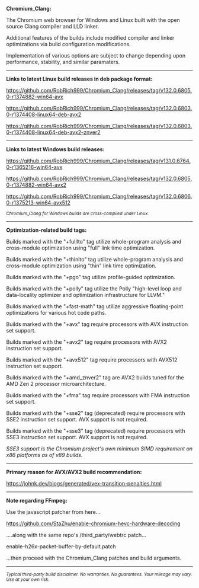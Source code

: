 **Chromium_Clang:**

The Chromium web browser for Windows and Linux built with the open source Clang compiler and LLD linker.

Additional features of the builds include modified compiler and linker optimizations via build configuration modifications.

Implementation of various options are subject to change depending upon performance, stability, and similar paramaters.

****

**Links to latest Linux build releases in deb package format:**

https://github.com/RobRich999/Chromium_Clang/releases/tag/v132.0.6805.0-r1374882-win64-avx

https://github.com/RobRich999/Chromium_Clang/releases/tag/v132.0.6803.0-r1374408-linux64-deb-avx2

https://github.com/RobRich999/Chromium_Clang/releases/tag/v132.0.6803.0-r1374408-linux64-deb-avx2-znver2

****

**Links to latest Windows build releases:**

https://github.com/RobRich999/Chromium_Clang/releases/tag/v131.0.6764.0-r1365216-win64-avx

https://github.com/RobRich999/Chromium_Clang/releases/tag/v132.0.6805.0-r1374882-win64-avx2

https://github.com/RobRich999/Chromium_Clang/releases/tag/v132.0.6806.0-r1375213-win64-avx512

<sub>*Chromium_Clang for Windows builds are cross-compiled under Linux.*</sub>

****

**Optimization-related build tags:**

Builds marked with the "+fulllto" tag utilize whole-program analysis and cross-module optimization using "full" link time optimization.

Builds marked with the "+thinlto" tag utilize whole-program analysis and cross-module optimization using "thin" link time optimization.

Builds marked with the "+pgo" tag utilize profile-guided optimization.

Builds marked with the "+polly" tag utilize the Polly "high-level loop and data-locality optimizer and optimization infrastructure for LLVM."

Builds marked with the "+fast-math" tag utilize aggressive floating-point optimizations for various hot code paths.

Builds marked with the "+avx" tag require processors with AVX instruction set support.

Builds marked with the "+avx2" tag require processors with AVX2 instruction set support.

Builds marked with the "+avx512" tag require processors with AVX512 instruction set support.

Builds marked with the "+amd_znver2" tag are AVX2 builds tuned for the AMD Zen 2 processor microarchitecture.

Builds marked with the "+fma" tag require processors with FMA instruction set support.

Builds marked with the "+sse2" tag (deprecated) require processors with SSE2 instruction set support. AVX support is not required.

Builds marked with the "+sse3" tag (deprecated) require processors with SSE3 instruction set support. AVX support is not required.

*SSE3 support is the Chromium project's own minimum SIMD requirement on x86 platforms as of v89 builds.*

****

**Primary reason for AVX/AVX2 build recommendation:**

https://johnk.dev/blogs/generated/vex-transition-penalties.html


****

**Note regarding FFmpeg:**

Use the javascript patcher from here...

https://github.com/StaZhu/enable-chromium-hevc-hardware-decoding

....along with the same repo's /third_party/webtrc patch...

enable-h26x-packet-buffer-by-default.patch

...then proceed with the Chromium_Clang patches and build arguments.

****

<sub>*Typical third-party build disclaimer. No warranties. No guarantees. Your mileage may vary. Use at your own risk.*</sub>
